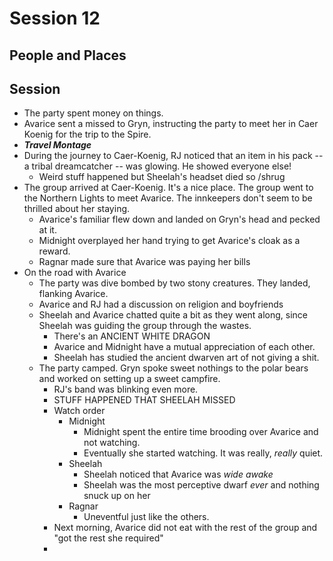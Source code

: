 
# Session 12
## People and Places
## Session
* The party spent money on things.	
* Avarice sent a missed to Gryn, instructing the party to meet her in Caer Koenig for the trip to the Spire.
* ***Travel Montage***
* During the journey to Caer-Koenig, RJ noticed that an item in his pack -- a tribal dreamcatcher -- was glowing. He showed everyone else!
	* Weird stuff happened but Sheelah's headset died so /shrug
* The group arrived at Caer-Koenig. It's a nice place. The group went to the Northern Lights to meet Avarice. The innkeepers don't seem to be thrilled about her staying.
	* Avarice's familiar flew down and landed on Gryn's head and pecked at it.
	* Midnight overplayed her hand trying to get Avarice's cloak as a reward.
	* Ragnar made sure that Avarice was paying her bills
* On the road with Avarice
	* The party was dive bombed by two stony creatures. They landed, flanking Avarice.
	* Avarice and RJ had a discussion on religion and boyfriends
	* Sheelah and Avarice chatted quite a bit as they went along, since Sheelah was guiding the group through the wastes.
		* There's an ANCIENT WHITE DRAGON
		* Avarice and Midnight have a mutual appreciation of each other.
		* Sheelah has studied the ancient dwarven art of not giving a shit.
	* The party camped. Gryn spoke sweet nothings to the polar bears and worked on setting up a sweet campfire.
		* RJ's band was blinking even more.
		* STUFF HAPPENED THAT SHEELAH MISSED
		* Watch order
			* Midnight
				* Midnight spent the entire time brooding over Avarice and not watching.
				* Eventually she started watching. It was really, _really_ quiet.
			* Sheelah
				* Sheelah noticed that Avarice was _wide awake_
				* Sheelah was the most perceptive dwarf _ever_ and nothing snuck up on her
			* Ragnar
				* Uneventful just like the others.
		* Next morning, Avarice did not eat with the rest of the group and "got the rest she required"
		* 
<!--stackedit_data:
eyJoaXN0b3J5IjpbLTU5NjY5NDcwMiwtMTk4ODAwNjQxLC02MD
czNjI2MiwtMzU0MDkxNDM4LDYxMjAzMjM5NSwtMTAwMzE3NTEx
OCwtMTQ1NDk5MjMzNCwtMzI4ODY3ODgwLDE4MzQzMjI3MiwxND
EzOTEwOTg4LC00Mzk3NjgxMjIsLTgzODA2OTY2NiwxMTY5NDA1
Mzc2XX0=
-->